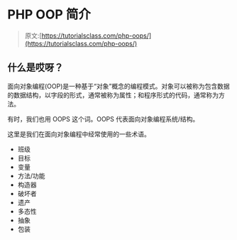 # PHP OOP 简介

> 原文:[https://tutorialsclass.com/php-oops/](https://tutorialsclass.com/php-oops/)

## 什么是哎呀？

面向对象编程(OOP)是一种基于“对象”概念的编程模式。对象可以被称为包含数据的数据结构，以字段的形式，通常被称为属性；和程序形式的代码，通常称为方法。

有时，我们也用 OOPS 这个词。OOPS 代表面向对象编程系统/结构。

这里是我们在面向对象编程中经常使用的一些术语。

*   班级
*   目标
*   变量
*   方法/功能
*   构造器
*   破坏者
*   遗产
*   多态性
*   抽象
*   包装